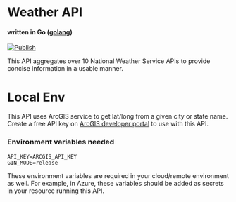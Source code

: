 # Weather API
#### written in Go ([golang](https://go.dev))
[![Publish](https://github.com/hnabbasi/gowxapi/actions/workflows/publish.yml/badge.svg?branch=main)](https://github.com/hnabbasi/gowxapi/actions/workflows/publish.yml)

This API aggregates over 10 National Weather Service APIs to provide concise information in a usable manner.
# Local Env
This API uses ArcGIS service to get lat/long from a given city or state name. Create a free API key on [ArcGIS developer portal](https://developers.arcgis.com) to use with this API.
### Environment variables needed
```
API_KEY=ARCGIS_API_KEY
GIN_MODE=release
```
These environment variables are required in your cloud/remote environment as well. For example, in Azure, these variables should be added as secrets in your resource running this API.